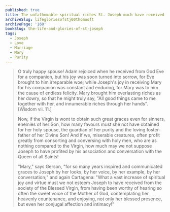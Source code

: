 ```yaml
---
published: true
title: The unfathomable spiritual riches St. Joseph much have received as the privileged husband of the Blessed Virgin Mary, Mother of God
archiveSlug: lifegloriesofstj00thomuoft
archivePage: '160'
bookSlug: the-life-and-glories-of-st-joseph
tags:
  - Joseph
  - Love
  - Marriage
  - Mary
  - Purity
---
```


> O truly happy spouse! Adam rejoiced when he received from God Eve for a companion, but his joy was soon turned into sorrow, for Eve brought to him irreparable woe; while Joseph's joy in receiving Mary for his companion was constant and enduring, for Mary was to him the cause of endless felicity. Mary brought him everlasting riches as her dowry, so that he might truly say, "All good things came to me together with her, and innumerable riches through her hands". [Wisdom vii. 11.]
>
> Now, if the Virgin is wont to obtain such great graces even for sinners, enemies of her Son, how many favours must she not have obtained for her holy spouse, the guardian of her purity and the loving foster-father of her Divine Son! And if we, miserable creatures, often profit greatly from consorting and conversing with holy men, who are as nothing compared to the Virgin, how much may we not suppose Joseph to have profited by his association and conversation with the Queen of all Saints!
>
> "Mary," says Gerson, "for so many years inspired and communicated graces to Joseph by her looks, by her voice, by her example, by her conversation;" and again Cartagena: "What a vast increase of spiritual joy and virtue must we not esteem Joseph to have received from the society of the Blessed Virgin, from having been worthy of hearing so often the sweet voice of the Mother of God, contemplating her heavenly countenance, and enjoying, not only her blessed presence, but even her conjugal affection and intimacy!"
